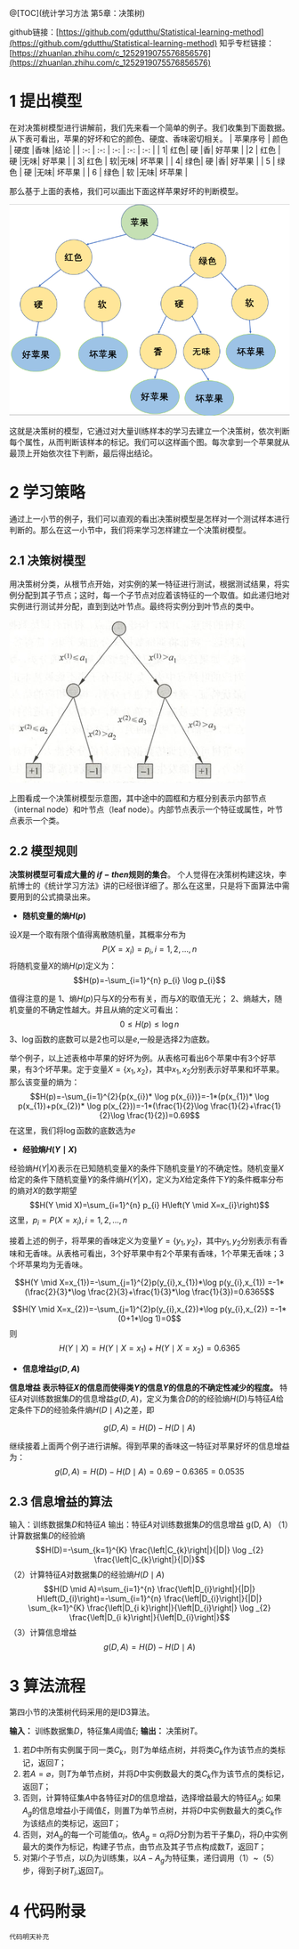 ﻿@[TOC](统计学习方法 第5章：决策树)

github链接：[https://github.com/gdutthu/Statistical-learning-method](https://github.com/gdutthu/Statistical-learning-method)
知乎专栏链接：[https://zhuanlan.zhihu.com/c_1252919075576856576](https://zhuanlan.zhihu.com/c_1252919075576856576)
# 1 提出模型
在对决策树模型进行讲解前，我们先来看一个简单的例子。我们收集到下面数据。从下表可看出，苹果的好坏和它的颜色、硬度、香味密切相关。
| 苹果序号 | 颜色 | 硬度 |香味 |结论 |
| :-: | :-: | :-:  | :-:  | :-:  |
| 1| 红色| 硬 |香| 好苹果 |
|2 | 红色 | 硬 |无味| 好苹果 |
| 3| 红色 | 软|无味| 坏苹果 |
| 4| 绿色| 硬 |香| 好苹果 |
| 5 | 绿色 | 硬 |无味| 坏苹果 |
| 6 | 绿色 | 软 |无味| 坏苹果 |

那么基于上面的表格，我们可以画出下面这样苹果好坏的判断模型。

![在这里插入图片描述](../image/决策树示意图.png)

这就是决策树的模型，它通过对大量训练样本的学习去建立一个决策树，依次判断每个属性，从而判断该样本的标记。我们可以这样画个图。每次拿到一个苹果就从最顶上开始依次往下判断，最后得出结论。



# 2 学习策略
通过上一小节的例子，我们可以直观的看出决策树模型是怎样对一个测试样本进行判断的。那么在这一小节中，我们将来学习怎样建立一个决策树模型。
## 2.1 决策树模型
用决策树分类，从根节点开始，对实例的某一特征进行测试，根据测试结果，将实例分配到其子节点；这时，每一个子节点对应着该特征的一个取值。如此递归地对实例进行测试并分配，直到到达叶节点。最终将实例分到叶节点的类中。

![在这里插入图片描述](../image/决策树模型.png)

上图看成一个决策树模型示意图，其中途中的圆框和方框分别表示内部节点（internal node）和叶节点（leaf node）。内部节点表示一个特征或属性，叶节点表示一个类。

##  2.2 模型规则
**决策树模型可看成大量的 $if-then$规则的集合**。 个人觉得在决策树构建这块，李航博士的《统计学习方法》讲的已经很详细了。那么在这里，只是将下面算法中需要用到的公式摘录出来。

 - **随机变量的熵$H(p)$**

设$X$是一个取有限个值得离散随机量，其概率分布为
$$P(X=x_{i})=p_{i},i=1,2,...,n$$
将随机变量$X$的熵$H(p)$定义为：
$$H(p)=-\sum_{i=1}^{n} p_{i} \log p_{i}$$


值得注意的是
1、熵$H(p)$只与$X$的分布有关，而与$X$的取值无光；
2、熵越大，随机变量的不确定性越大。并且从熵的定义可看出：
$$0 \leq H(p) \leq \log n$$
3、$\log$函数的底数可以是2也可以是$e$,一般是选择2为底数。

举个例子，以上述表格中苹果的好坏为例。从表格可看出6个苹果中有3个好苹果，有3个坏苹果。定于变量$X=\{x_{1},x_{2}\}$，其中$x_{1},x_{2}$分别表示好苹果和坏苹果。那么该变量的熵为：
$$H(p)=-\sum_{i=1}^{2}{p(x_{i})* \log p(x_{i})}=-1*(p(x_{1})* \log p(x_{1})+p(x_{2})* \log p(x_{2}))=-1*(\frac{1}{2}\log \frac{1}{2}+\frac{1}{2}\log \frac{1}{2})=0.69$$
在这里，我们将$\log$函数的底数选为$e$

 - **经验熵$H(Y \mid X)$**

经验熵$H(Y | X)$表示在已知随机变量$X$的条件下随机变量$Y$的不确定性。随机变量$X$给定的条件下随机变量$Y$的条件熵$H(Y | X)$，定义为$X$给定条件下$Y$的条件概率分布的熵对$X$的数学期望
$$H(Y \mid X)=\sum_{i=1}^{n} p_{i} H\left(Y \mid X=x_{i}\right)$$
这里，$p_{i}=P(X=x_{i}) ,i=1,2,...,n$

接着上述的例子，将苹果的香味定义为变量$Y=\{y_{1},y_{2}\}$，其中$y_{1},y_{2}$分别表示有香味和无香味。从表格可看出，3个好苹果中有2个苹果有香味，1个苹果无香味；3个坏苹果均为无香味。

$$H(Y \mid X=x_{1})=-\sum_{j=1}^{2}p(y_{i},x_{1})*\log p(y_{i},x_{1}) =-1*(\frac{2}{3}*\log \frac{2}{3}+\frac{1}{3}*\log \frac{1}{3})=0.6365$$

$$H(Y \mid X=x_{2})=-\sum_{j=1}^{2}p(y_{i},x_{2})*\log p(y_{i},x_{2}) =-1*(0+1*\log 1)=0$$
则
$$H(Y \mid X)=H(Y \mid X=x_{1})+H(Y \mid X=x_{2})=0.6365$$

 - **信息增益$g(D, A)$**

**信息增益 表示特征$X$的信息而使得类$Y$的信息$Y$的信息的不确定性减少的程度。** 特征$A$对训练数据集$D$的信息增益$g(D, A)$，定义为集合$D$的的经验熵$H(D)$与特征$A$给定条件下$D$的经验条件熵$H(D \mid A)$之差，即


$$g(D, A)=H(D)-H(D \mid A) $$

继续接着上面两个例子进行讲解。得到苹果的香味这一特征对苹果好坏的信息增益为：
$$g(D, A)=H(D)-H(D \mid A) =0.69-0.6365=0.0535$$

##  2.3 信息增益的算法

输入：训练数据集$D$和特征$A$
输出：特征$A$对训练数据集$D$的信息增益 g(D, A)
（1）计算数据集$D$的经验熵
$$H(D)=-\sum_{k=1}^{K} \frac{\left|C_{k}\right|}{|D|} \log _{2} \frac{\left|C_{k}\right|}{|D|}$$
（2）计算特征$A$对数据集$D$的经验熵$H(D \mid A)$
$$H(D \mid A)=\sum_{i=1}^{n} \frac{\left|D_{i}\right|}{|D|} H\left(D_{i}\right)=-\sum_{i=1}^{n} \frac{\left|D_{i}\right|}{|D|} \sum_{k=1}^{K} \frac{\left|D_{i k}\right|}{\left|D_{i}\right|} \log _{2} \frac{\left|D_{i k}\right|}{\left|D_{i}\right|}$$
（3）计算信息增益
$$g(D, A)=H(D)-H(D \mid A) $$

# 3 算法流程
第四小节的决策树代码采用的是ID3算法。

**输入：** 训练数据集$D$，特征集$A$阈值$\xi$;
**输出：** 决策树$T$。

 1. 若$D$中所有实例属于同一类$C_{k}$，则$T$为单结点树，并将类$C_{k}$作为该节点的类标记，返回$T$；
 2. 若$A=\varnothing$，则$T$为单节点树，并将$D$中实例数最大的类$C_{k}$作为该节点的类标记，返回$T$；
 3. 否则，计算特征集$A$中各特征对$D$的信息增益，选择增益最大的特征$A_{g}$;
    如果$A_{g}$的信息增益小于阈值$\xi$，则置$T$为单节点树，并将$D$中实例数最大的类$C_{k}$作为该结点的类标记，返回$T$；
 4. 否则，对$A_{g}$的每一个可能值$\alpha_{i}$，依$A_{g}=\alpha_{i}$将$D$分割为若干子集$D_{i}$，将$D_{i}$中实例最大的类作为标记，构建子节点，由节点及其子节点构成数$T$，返回$T$；
 5. 对第$i$个子节点，以$D_{i}$为训练集，以$A-A_{g}$为特征集，递归调用（1）~（5）步，得到子树$T_{i}$,返回$T_{i}$。

# 4 代码附录


```python
代码明天补充
```

